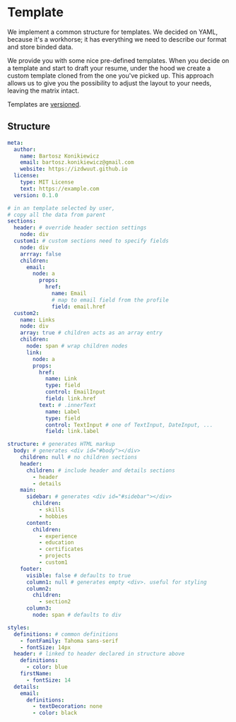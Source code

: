 # Template

We implement a common structure for templates. We decided on YAML, because it's a workhorse; it has everything we need to describe our format and store binded data.

We provide you with some nice pre-defined templates. When you decide on a template and start to draft your resume, under the hood we create a custom template cloned from the one you've picked up. This approach allows us to give you the possibility to adjust the layout to your needs, leaving the matrix intact.

Templates are [versioned](concepts/versioning). 

## Structure

```yaml
meta:
  author:
    name: Bartosz Konikiewicz
    email: bartosz.konikiewicz@gmail.com
    website: https://izdwuut.github.io
  license:
    type: MIT License
    text: https://example.com
  version: 0.1.0

# in an template selected by user, 
# copy all the data from parent
sections: 
  header: # override header section settings
    node: div
  custom1: # custom sections need to specify fields
    node: div
    arrray: false
    children:
      email:
        node: a
          props:
            href:
              name: Email
              # map to email field from the profile
              field: email.href
  custom2:
    name: Links
    node: div
    array: true # children acts as an array entry
    children:
      node: span # wrap children nodes
      link:
        node: a
        props:
          href:
            name: Link
            type: field
            control: EmailInput
            field: link.href
          text: # .innerText
            name: Label
            type: field
            control: TextInput # one of TextInput, DateInput, ...
            field: link.label

structure: # generates HTML markup
  body: # generates <div id="#body"></div>
    children: null # no children sections
    header: 
      children: # include header and details sections
        - header
        - details
    main:
      sidebar: # generates <div id="#sidebar"></div>
        children: 
          - skills
          - hobbies
      content:
        children:
          - experience
          - education
          - certificates
          - projects
          - custom1
    footer:
      visible: false # defaults to true
      column1: null # generates empty <div>. useful for styling
      column2: 
        children:
          - section2
      column3: 
        node: span # defaults to div

styles:
  definitions: # common definitions
    - fontFamily: Tahoma sans-serif
    - fontSize: 14px
  header: # linked to header declared in structure above
    definitions:
      - color: blue
    firstName:
      - fontSize: 14
  details:
    email:
      definitions:
        - textDecoration: none
        - color: black
```


